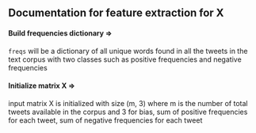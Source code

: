## Documentation for feature extraction for X
#### Build frequencies dictionary => 
`freqs` will be a dictionary of all unique words found in all the tweets in the text corpus with two classes such as positive frequencies and negative frequencies

#### Initialize matrix X => 
input matrix X is initialized with size (m, 3) where m is the number of total tweets available in the corpus and 3 for bias, sum of positive frequencies for each tweet, sum of negative frequencies for each tweet
